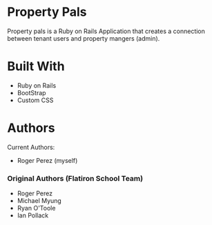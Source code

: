 # Property Pals

Property pals is a Ruby on Rails Application that creates a connection between tenant users and property mangers (admin).

# Built With
* Ruby on Rails
* BootStrap
* Custom CSS



# Authors
Current Authors:
* Roger Perez (myself)

### Original Authors (Flatiron School Team)
* Roger Perez
* Michael Myung 
* Ryan O'Toole
* Ian Pollack
